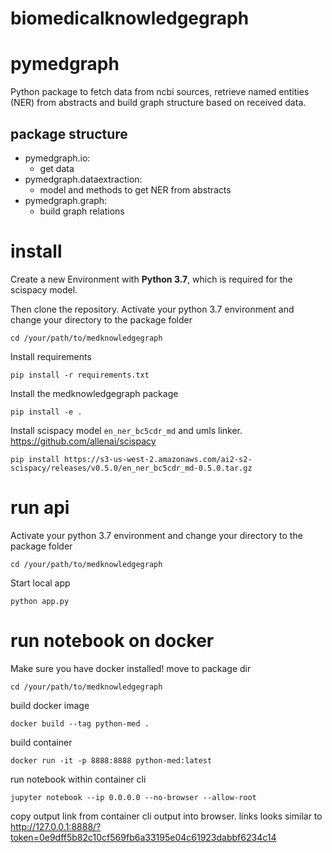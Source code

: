 # biomedicalknowledgegraph

# pymedgraph
Python package to fetch data from ncbi sources, retrieve named entities (NER) from abstracts and build graph structure based on
received data.
## package structure
- pymedgraph.io:
  - get data
- pymedgraph.dataextraction:
  - model and methods to get NER from abstracts
- pymedgraph.graph:
  - build graph relations

# install
Create a new Environment with <b>Python 3.7</b>, which is required for the scispacy model.

Then clone the repository. 
Activate your python 3.7 environment and change your directory to the package folder
````shell
cd /your/path/to/medknowledgegraph
````
Install requirements
````shell
pip install -r requirements.txt
````
Install the medknowledgegraph package
````shell
pip install -e .
````

Install scispacy model `en_ner_bc5cdr_md` and umls linker.
https://github.com/allenai/scispacy
````shell
pip install https://s3-us-west-2.amazonaws.com/ai2-s2-scispacy/releases/v0.5.0/en_ner_bc5cdr_md-0.5.0.tar.gz
````

# run api
Activate your python 3.7 environment and change your directory to the package folder
````shell
cd /your/path/to/medknowledgegraph
````
Start local app
````shell
python app.py
````

# run notebook on docker
Make sure you have docker installed!
move to package dir
````shell
cd /your/path/to/medknowledgegraph
````
build docker image
````shell
docker build --tag python-med .
````
build container
```shell
docker run -it -p 8888:8888 python-med:latest
```
run notebook within container cli
````shell
jupyter notebook --ip 0.0.0.0 --no-browser --allow-root
````
copy output link from container cli output into browser.
links looks similar to http://127.0.0.1:8888/?token=0e9dff5b82c10cf569fb6a33195e04c61923dabbf6234c14
